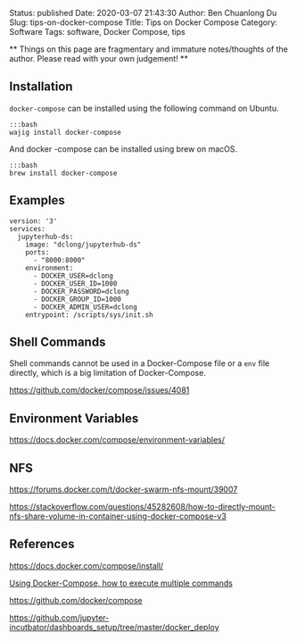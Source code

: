 Status: published
Date: 2020-03-07 21:43:30
Author: Ben Chuanlong Du
Slug: tips-on-docker-compose
Title: Tips on Docker Compose
Category: Software
Tags: software, Docker Compose, tips

**
Things on this page are
fragmentary and immature notes/thoughts of the author.
Please read with your own judgement!
**


## Installation

`docker-compose` can be installed using the following command on Ubuntu.

    :::bash
    wajig install docker-compose

And docker -compose can be installed using brew on macOS.

    :::bash
    brew install docker-compose

## Examples

```
version: '3'
services:
  jupyterhub-ds:
    image: "dclong/jupyterhub-ds"
    ports:
      - "8000:8000"
    environment:
      - DOCKER_USER=dclong
      - DOCKER_USER_ID=1000
      - DOCKER_PASSWORD=dclong
      - DOCKER_GROUP_ID=1000
      - DOCKER_ADMIN_USER=dclong
    entrypoint: /scripts/sys/init.sh
```

## Shell Commands

Shell commands cannot be used in a Docker-Compose file or a `env` file directly,
which is a big limitation of Docker-Compose.

https://github.com/docker/compose/issues/4081

## Environment Variables

https://docs.docker.com/compose/environment-variables/

## NFS

https://forums.docker.com/t/docker-swarm-nfs-mount/39007

https://stackoverflow.com/questions/45282608/how-to-directly-mount-nfs-share-volume-in-container-using-docker-compose-v3

## References

https://docs.docker.com/compose/install/

[Using Docker-Compose, how to execute multiple commands](https://stackoverflow.com/questions/30063907/using-docker-compose-how-to-execute-multiple-commands)

https://github.com/docker/compose

https://github.com/jupyter-incutbator/dashboards_setup/tree/master/docker_deploy
